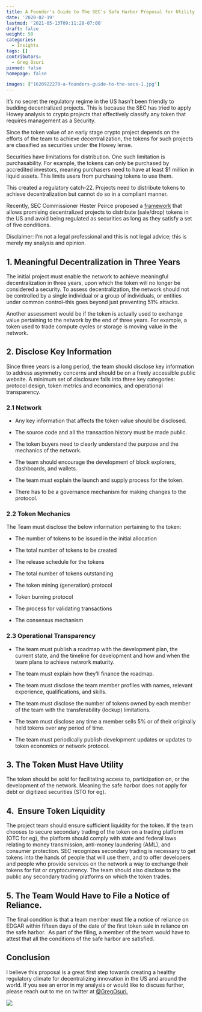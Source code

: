 ```yaml
---
title: A Founder's Guide to The SEC's Safe Harbor Proposal for Utility Tokens
date: '2020-02-19'
lastmod: '2021-05-13T09:11:28-07:00'
draft: false
weight: 50
categories:
  - Insights
tags: []
contributors:
  - Greg Osuri
pinned: false
homepage: false

images: ["1620922279-a-founders-guide-to-the-secs-1.jpg"]
---
```

It’s no secret the regulatory regime in the US hasn’t been friendly to budding decentralized projects. This is because the SEC has tried to apply Howey analysis to crypto projects that effectively classify any token that requires management as a Security.

Since the token value of an early stage crypto project depends on the efforts of the team to achieve decentralization, the tokens for such projects are classified as securities under the Howey lense.

Securities have limitations for distribution. One such limitation is purchasability. For example, the tokens can only be purchased by accredited investors, meaning purchasers need to have at least $1 million in liquid assets. This limits users from purchasing tokens to use them.

This created a regulatory catch-22. Projects need to distribute tokens to achieve decentralization but cannot do so in a compliant manner.

Recently, SEC Commissioner Hester Peirce proposed a [framework](https://www.sec.gov/news/speech/peirce-remarks-blockress-2020-02-06) that allows promising decentralized projects to distribute (sale/drop) tokens in the US and avoid being regulated as securities as long as they satisfy a set of five conditions.

Disclaimer: I’m not a legal professional and this is not legal advice; this is merely my analysis and opinion.

1\. Meaningful Decentralization in Three Years
----------------------------------------------

The initial project must enable the network to achieve meaningful decentralization in three years, upon which the token will no longer be considered a security. To assess decentralization, the network should not be controlled by a single individual or a group of individuals, or entities under common control–this goes beyond just preventing 51% attacks. 

Another assessment would be if the token is actually used to exchange value pertaining to the network by the end of three years. For example, a token used to trade compute cycles or storage is moving value in the network.

2\. Disclose Key Information
----------------------------

Since three years is a long period, the team should disclose key information to address asymmetry concerns and should be on a freely accessible public website. A minimum set of disclosure falls into three key categories: protocol design, token metrics and economics, and operational transparency.

### 2.1 Network

*   Any key information that affects the token value should be disclosed.
    
*   The source code and all the transaction history must be made public.
    
*   The token buyers need to clearly understand the purpose and the mechanics of the network.
    
*   The team should encourage the development of block explorers, dashboards, and wallets.
    
*   The team must explain the launch and supply process for the token.
    
*   There has to be a governance mechanism for making changes to the protocol.
    

### 2.2 Token Mechanics

The Team must disclose the below information pertaining to the token:

*   The number of tokens to be issued in the initial allocation
    
*   The total number of tokens to be created
    
*   The release schedule for the tokens
    
*   The total number of tokens outstanding
    
*   The token mining (generation) protocol
    
*   Token burning protocol
    
*   The process for validating transactions
    
*   The consensus mechanism
    

### 2.3 Operational Transparency

*   The team must publish a roadmap with the development plan, the current state, and the timeline for development and how and when the team plans to achieve network maturity.
    
*   The team must explain how they’ll finance the roadmap.
    
*   The team must disclose the team member profiles with names, relevant experience, qualifications, and skills.
    
*   The team must disclose the number of tokens owned by each member of the team with the transferability (lockup) limitations.
    
*   The team must disclose any time a member sells 5% or of their originally held tokens over any period of time.
    
*   The team must periodically publish development updates or updates to token economics or network protocol.
    

3\. The Token Must Have Utility
-------------------------------

The token should be sold for facilitating access to, participation on, or the development of the network. Meaning the safe harbor does not apply for debt or digitized securities (STO for eg).

4.  Ensure Token Liquidity
--------------------------

The project team should ensure sufficient liquidity for the token. If the team chooses to secure secondary trading of the token on a trading platform (OTC for eg), the platform should comply with state and federal laws relating to money transmission, anti-money laundering (AML), and consumer protection. SEC recognizes secondary trading is necessary to get tokens into the hands of people that will use them, and to offer developers and people who provide services on the network a way to exchange their tokens for fiat or cryptocurrency. The team should also disclose to the public any secondary trading platforms on which the token trades.

5\. The Team Would Have to File a Notice of Reliance. 
------------------------------------------------------

The final condition is that a team member must file a notice of reliance on EDGAR within fifteen days of the date of the first token sale in reliance on the safe harbor.  As part of the filing, a member of the team would have to attest that all the conditions of the safe harbor are satisfied.

Conclusion
----------

I believe this proposal is a great first step towards creating a healthy regulatory climate for decentralizing innovation in the US and around the world. If you see an error in my analysis or would like to discuss further, please reach out to me on twitter at [@GregOsuri.](https://twitter.com/GregOsuri)

![](https://www.datocms-assets.com/45776/1620921613-og.png)
